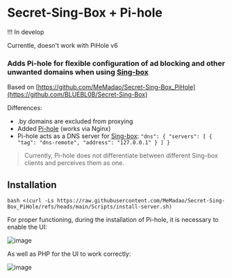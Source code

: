 # Secret-Sing-Box + Pi-hole

!!! In develop

Currentle, doesn't work with PiHole v6

### Adds Pi-hole for flexible configuration of ad blocking and other unwanted domains when using [Sing-box](https://github.com/SagerNet/sing-box)

Based on [https://github.com/MeMadao/Secret-Sing-Box_PiHole](https://github.com/BLUEBL0B/Secret-Sing-Box)

Differences:
* .by domains are excluded from proxying
* Added [Pi-hole](https://github.com/pi-hole/pi-hole) (works via Nginx)
* Pi-hole acts as a DNS server for [Sing-box](https://github.com/SagerNet/sing-box):  `"dns": { "servers": [ { "tag": "dns-remote", "address": "127.0.0.1" } ] }`

> Currently, Pi-hole does not differentiate between different Sing-box clients and perceives them as one.

## Installation

```
bash <(curl -Ls https://raw.githubusercontent.com/MeMadao/Secret-Sing-Box_PiHole/refs/heads/main/Scripts/install-server.sh)
```

For proper functioning, during the installation of Pi-hole, it is necessary to enable the UI:

![image](https://github.com/user-attachments/assets/0b1cbbcc-0b0f-4c56-919e-8d285f4d7691)

As well as PHP for the UI to work correctly:

![image](https://github.com/user-attachments/assets/1aaada14-5532-472c-88eb-c601f77e1f16)
